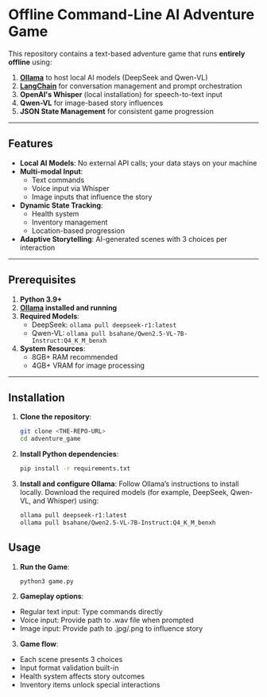 # Offline Command-Line AI Adventure Game

This repository contains a text-based adventure game that runs **entirely offline** using:

1. **[Ollama](https://github.com/jmorganca/ollama)** to host local AI models (DeepSeek and Qwen-VL)
2. **[LangChain](https://github.com/hwchase17/langchain)** for conversation management and prompt orchestration
3. **OpenAI's Whisper** (local installation) for speech-to-text input
4. **Qwen-VL** for image-based story influences
5. **JSON State Management** for consistent game progression

---

## Features

- **Local AI Models**: No external API calls; your data stays on your machine
- **Multi-modal Input**:
  - Text commands
  - Voice input via Whisper
  - Image inputs that influence the story
- **Dynamic State Tracking**:
  - Health system
  - Inventory management
  - Location-based progression
- **Adaptive Storytelling**: AI-generated scenes with 3 choices per interaction

---

## Prerequisites

1. **Python 3.9+**
2. **[Ollama](https://github.com/jmorganca/ollama) installed and running**
3. **Required Models**:
   - DeepSeek: `ollama pull deepseek-r1:latest`
   - Qwen-VL: `ollama pull bsahane/Qwen2.5-VL-7B-Instruct:Q4_K_M_benxh`
4. **System Resources**:
   - 8GB+ RAM recommended
   - 4GB+ VRAM for image processing

---

## Installation

1. **Clone the repository**:
   ```bash
   git clone <THE-REPO-URL>
   cd adventure_game

2. **Install Python dependencies**:
    ```bash
    pip install -r requirements.txt

3. **Install and configure Ollama**:
    Follow Ollama’s instructions to install locally.
    Download the required models (for example, DeepSeek, Qwen-VL, and Whisper) using:
    ```bash
    ollama pull deepseek-r1:latest
    ollama pull bsahane/Qwen2.5-VL-7B-Instruct:Q4_K_M_benxh

## Usage

1. **Run the Game**:
   ```bash
   python3 game.py

2. **Gameplay options**:
- Regular text input: Type commands directly
- Voice input: Provide path to .wav file when prompted
- Image input: Provide path to .jpg/.png to influence story

3. **Game flow**:
- Each scene presents 3 choices
- Input format validation built-in
- Health system affects story outcomes
- Inventory items unlock special interactions
